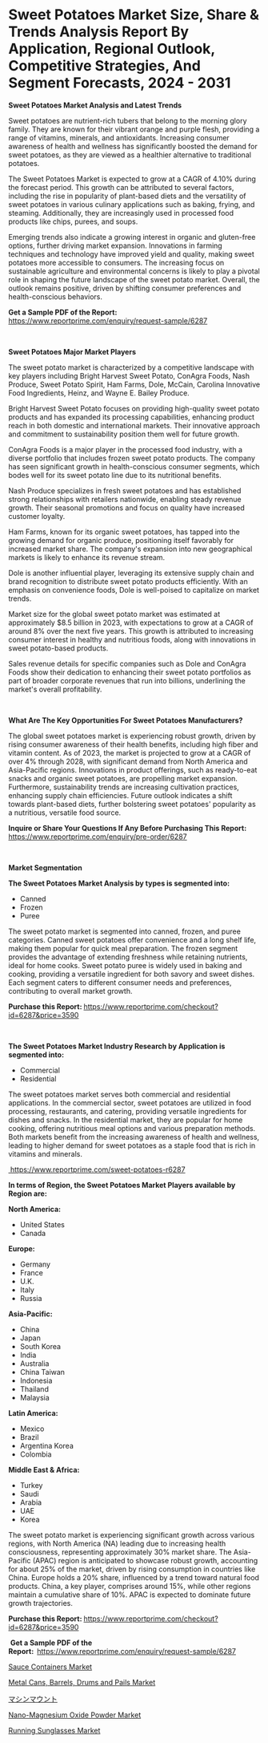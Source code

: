 <p><h1>Sweet Potatoes Market Size, Share & Trends Analysis Report By Application, Regional Outlook, Competitive Strategies, And Segment Forecasts, 2024 - 2031</h1></p><p><strong>Sweet Potatoes Market Analysis and Latest Trends</strong></p>
<p><p>Sweet potatoes are nutrient-rich tubers that belong to the morning glory family. They are known for their vibrant orange and purple flesh, providing a range of vitamins, minerals, and antioxidants. Increasing consumer awareness of health and wellness has significantly boosted the demand for sweet potatoes, as they are viewed as a healthier alternative to traditional potatoes.</p><p>The Sweet Potatoes Market is expected to grow at a CAGR of 4.10% during the forecast period. This growth can be attributed to several factors, including the rise in popularity of plant-based diets and the versatility of sweet potatoes in various culinary applications such as baking, frying, and steaming. Additionally, they are increasingly used in processed food products like chips, purees, and soups. </p><p>Emerging trends also indicate a growing interest in organic and gluten-free options, further driving market expansion. Innovations in farming techniques and technology have improved yield and quality, making sweet potatoes more accessible to consumers. The increasing focus on sustainable agriculture and environmental concerns is likely to play a pivotal role in shaping the future landscape of the sweet potato market. Overall, the outlook remains positive, driven by shifting consumer preferences and health-conscious behaviors.</p></p>
<p><strong>Get a Sample PDF of the Report:&nbsp;</strong> <a href="https://www.reportprime.com/enquiry/request-sample/6287">https://www.reportprime.com/enquiry/request-sample/6287</a></p>
<p>&nbsp;</p>
<p><strong>Sweet Potatoes Major Market Players</strong></p>
<p><p>The sweet potato market is characterized by a competitive landscape with key players including Bright Harvest Sweet Potato, ConAgra Foods, Nash Produce, Sweet Potato Spirit, Ham Farms, Dole, McCain, Carolina Innovative Food Ingredients, Heinz, and Wayne E. Bailey Produce. </p><p>Bright Harvest Sweet Potato focuses on providing high-quality sweet potato products and has expanded its processing capabilities, enhancing product reach in both domestic and international markets. Their innovative approach and commitment to sustainability position them well for future growth.</p><p>ConAgra Foods is a major player in the processed food industry, with a diverse portfolio that includes frozen sweet potato products. The company has seen significant growth in health-conscious consumer segments, which bodes well for its sweet potato line due to its nutritional benefits.</p><p>Nash Produce specializes in fresh sweet potatoes and has established strong relationships with retailers nationwide, enabling steady revenue growth. Their seasonal promotions and focus on quality have increased customer loyalty.</p><p>Ham Farms, known for its organic sweet potatoes, has tapped into the growing demand for organic produce, positioning itself favorably for increased market share. The company's expansion into new geographical markets is likely to enhance its revenue stream.</p><p>Dole is another influential player, leveraging its extensive supply chain and brand recognition to distribute sweet potato products efficiently. With an emphasis on convenience foods, Dole is well-poised to capitalize on market trends.</p><p>Market size for the global sweet potato market was estimated at approximately $8.5 billion in 2023, with expectations to grow at a CAGR of around 8% over the next five years. This growth is attributed to increasing consumer interest in healthy and nutritious foods, along with innovations in sweet potato-based products. </p><p>Sales revenue details for specific companies such as Dole and ConAgra Foods show their dedication to enhancing their sweet potato portfolios as part of broader corporate revenues that run into billions, underlining the market's overall profitability.</p></p>
<p>&nbsp;</p>
<p><strong>What Are The Key Opportunities For Sweet Potatoes Manufacturers?</strong></p>
<p><p>The global sweet potatoes market is experiencing robust growth, driven by rising consumer awareness of their health benefits, including high fiber and vitamin content. As of 2023, the market is projected to grow at a CAGR of over 4% through 2028, with significant demand from North America and Asia-Pacific regions. Innovations in product offerings, such as ready-to-eat snacks and organic sweet potatoes, are propelling market expansion. Furthermore, sustainability trends are increasing cultivation practices, enhancing supply chain efficiencies. Future outlook indicates a shift towards plant-based diets, further bolstering sweet potatoes' popularity as a nutritious, versatile food source.</p></p>
<p><strong>Inquire or Share Your Questions If Any Before Purchasing This Report:</strong> <a href="https://www.reportprime.com/enquiry/pre-order/6287">https://www.reportprime.com/enquiry/pre-order/6287</a></p>
<p>&nbsp;</p>
<p><strong>Market Segmentation</strong></p>
<p><strong>The Sweet Potatoes Market Analysis by types is segmented into:</strong></p>
<p><ul><li>Canned</li><li>Frozen</li><li>Puree</li></ul></p>
<p><p>The sweet potato market is segmented into canned, frozen, and puree categories. Canned sweet potatoes offer convenience and a long shelf life, making them popular for quick meal preparation. The frozen segment provides the advantage of extending freshness while retaining nutrients, ideal for home cooks. Sweet potato puree is widely used in baking and cooking, providing a versatile ingredient for both savory and sweet dishes. Each segment caters to different consumer needs and preferences, contributing to overall market growth.</p></p>
<p><strong>Purchase this Report:&nbsp;</strong><a href="https://www.reportprime.com/checkout?id=6287&price=3590">https://www.reportprime.com/checkout?id=6287&price=3590</a></p>
<p>&nbsp;</p>
<p><strong>The Sweet Potatoes Market Industry Research by Application is segmented into:</strong></p>
<p><ul><li>Commercial</li><li>Residential</li></ul></p>
<p><p>The sweet potatoes market serves both commercial and residential applications. In the commercial sector, sweet potatoes are utilized in food processing, restaurants, and catering, providing versatile ingredients for dishes and snacks. In the residential market, they are popular for home cooking, offering nutritious meal options and various preparation methods. Both markets benefit from the increasing awareness of health and wellness, leading to higher demand for sweet potatoes as a staple food that is rich in vitamins and minerals.</p></p>
<p><a href="https://www.reportprime.com/sweet-potatoes-r6287">&nbsp;https://www.reportprime.com/sweet-potatoes-r6287</a></p>
<p><strong>In terms of Region, the Sweet Potatoes Market Players available by Region are:</strong></p>
<p>
    <p> <strong> North America: </strong>
        <ul>
            <li>United States</li>
            <li>Canada</li>
        </ul>
        </p> 
    <p> <strong> Europe: </strong>
        <ul>
            <li>Germany</li>
            <li>France</li>
            <li>U.K.</li>
            <li>Italy</li>
            <li>Russia</li>
        </ul>
        </p> 
    <p> <strong> Asia-Pacific: </strong>
        <ul>
            <li>China</li>
            <li>Japan</li>
            <li>South Korea</li>
            <li>India</li>
            <li>Australia</li>
            <li>China Taiwan</li>
            <li>Indonesia</li>
            <li>Thailand</li>
            <li>Malaysia</li>
        </ul>
        </p> 
    <p> <strong> Latin America: </strong>
        <ul>
            <li>Mexico</li>
            <li>Brazil</li>
            <li>Argentina Korea</li>
            <li>Colombia</li>
        </ul>
        </p> 
    <p> <strong> Middle East & Africa: </strong>
        <ul>
            <li>Turkey</li>
            <li>Saudi</li>
            <li>Arabia</li>
            <li>UAE</li>
            <li>Korea</li>
        </ul>
    </p>
    </p>
<p><p>The sweet potato market is experiencing significant growth across various regions, with North America (NA) leading due to increasing health consciousness, representing approximately 30% market share. The Asia-Pacific (APAC) region is anticipated to showcase robust growth, accounting for about 25% of the market, driven by rising consumption in countries like China. Europe holds a 20% share, influenced by a trend toward natural food products. China, a key player, comprises around 15%, while other regions maintain a cumulative share of 10%. APAC is expected to dominate future growth trajectories.</p></p>
<p><strong>Purchase this Report: </strong><a href="https://www.reportprime.com/checkout?id=6287&price=3590">https://www.reportprime.com/checkout?id=6287&price=3590</a></p>
<p>&nbsp;<strong>Get a Sample PDF of the Report:&nbsp;&nbsp;</strong><a href="https://www.reportprime.com/enquiry/request-sample/6287">https://www.reportprime.com/enquiry/request-sample/6287</a></p>
<p><strong></strong></p>
<p><p><a href="https://www.linkedin.com/pulse/global-sauce-containers-market-sector2024-2031-metrics-strategic-zviyc?trackingId=yv1Q0VleSoOqvR4oVjlmCg%3D%3D">Sauce Containers Market</a></p><p><a href="https://medium.com/@shjdk3536/metal-cans-barrels-drums-and-pails-industry-sector-new-technologies-and-market-impact-forecasted-e6691a0becf3">Metal Cans, Barrels, Drums and Pails Market</a></p><p><a href="https://medium.com/@kathleencrooks2003/%E6%A9%9F%E6%A2%B0%E3%83%9E%E3%82%A6%E3%83%B3%E3%83%88%E5%B8%82%E5%A0%B4%E3%81%AE%E5%8B%95%E5%90%91%E3%82%92%E6%8E%A2%E3%82%8B-%E3%82%B0%E3%83%AD%E3%83%BC%E3%83%90%E3%83%AB%E3%83%88%E3%83%AC%E3%83%B3%E3%83%89%E3%81%A8%E5%B0%86%E6%9D%A5%E3%81%AE%E6%88%90%E9%95%B7%E8%A6%8B%E9%80%9A%E3%81%97-2024%E5%B9%B4-2031%E5%B9%B4-167%E3%83%9A%E3%83%BC%E3%82%B8%E3%81%A7%E3%82%AB%E3%83%90%E3%83%BC-d53c18d2679c">マシンマウント</a></p><p><a href="https://issuu.com/reportprime-2/docs/nano-magnesium-oxide-powder-market-_b6c6997b9add8f">Nano-Magnesium Oxide Powder Market</a></p><p><a href="https://www.linkedin.com/pulse/running-sunglasses-industry-forecast-market-shifts-strategic-o6wpc?trackingId=g1K%2FhyFBTZ2l%2BPxAbD5IAg%3D%3D">Running Sunglasses Market</a></p></p>